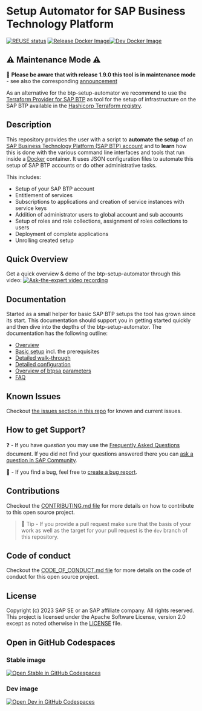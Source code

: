 # Setup Automator for SAP Business Technology Platform

[![REUSE status](https://api.reuse.software/badge/github.com/SAP-samples/btp-setup-automator)](https://api.reuse.software/info/github.com/SAP-samples/btp-setup-automator) [![Release Docker Image](https://github.com/SAP-samples/btp-setup-automator/actions/workflows/docker-release-build-and-push.yml/badge.svg)](https://github.com/SAP-samples/btp-setup-automator/actions/workflows/docker-release-build-and-push.yml)[![Dev Docker Image](https://github.com/SAP-samples/btp-setup-automator/actions/workflows/docker-dev-build-and-push.yml/badge.svg)](https://github.com/SAP-samples/btp-setup-automator/actions/workflows/docker-dev-build-and-push.yml)

## ⚠ Maintenance Mode ⚠

📢 **Please be aware that with release 1.9.0 this tool is in maintenance mode** - see also the corresponding [announcement](https://github.com/SAP-samples/btp-setup-automator/discussions/558)

As an alternative for the btp-setup-automator we recommend to use the [Terraform Provider for SAP BTP](https://github.com/SAP/terraform-provider-btp) as tool for the setup of infrastructure on the SAP BTP available in the [Hashicorp Terraform registry](https://registry.terraform.io/providers/SAP/btp/latest).

## Description

This repository provides the user with a script to **automate the setup** of an [SAP Business Technology Platform (SAP BTP) account](https://account.hana.ondemand.com/) and to **learn** how this is done with the various command line interfaces and tools that run inside a [Docker](https://www.docker.com/) container. It uses  JSON configuration files to automate this setup of SAP BTP accounts or do other administrative tasks.

This includes:

- Setup of your SAP BTP account
- Entitlement of services
- Subscriptions to applications and creation of service instances with service keys
- Addition of administrator users to global account and sub accounts
- Setup of roles and role collections, assignment of roles collections to users
- Deployment of complete applications
- Unrolling created setup

## Quick Overview

Get a quick overview & demo of the btp-setup-automator through this video:
[![Ask-the-expert video recording](https://img.youtube.com/vi/3pLNXsn-cLM/0.jpg)](https://www.youtube.com/watch?v=3pLNXsn-cLM)

## Documentation

Started as a small helper for basic SAP BTP setups the tool has grown since its start. This documentation should support you in getting started quickly and then dive into the depths of the btp-setup-automator. The documentation has the following outline:

- [Overview](./docs/OVERVIEW.md)
- [Basic setup](./docs/BASIC_SETUP.md) incl. the prerequisites
- [Detailed walk-through](./docs/README.md)
- [Detailed configuration](./docs/SAMPLECONFIG.md)
- [Overview of btpsa parameters](./docs/PARAMETERS_OVERVIEW.md)
- [FAQ](./docs/FAQ.md)

## Known Issues

Checkout [the issues section in this repo](https://github.com/SAP-samples/btp-setup-automator/issues) for known and current issues.

## How to get Support?

❓ - If you have *question* you may use the [Frequently Asked Questions](docs/FAQ.md) document. If you did not find your questions answered there you can [ask a question in SAP Community](https://answers.sap.com/questions/ask.html).

🐛 - If you find a bug, feel free to [create a bug report](https://github.com/SAP-samples/btp-setup-automator/issues/new?assignees=&labels=bug&template=bug-report.yml&title=%5BBUG%5D+%3Ctitle%3E).

## Contributions

Checkout the [CONTRIBUTING.md file](CONTRIBUTING.md) for more details on how to contribute to this open source project.

> 📝 Tip - If you provide a pull request make sure that the basis of your work as well as the target for your pull request is the `dev` branch of this repository.

## Code of conduct

Checkout the [CODE_OF_CONDUCT.md file](CODE_OF_CONDUCT.md) for more details on the code of conduct for this open source project.

## License

Copyright (c) 2023 SAP SE or an SAP affiliate company. All rights reserved. This project is licensed under the Apache Software License, version 2.0 except as noted otherwise in the [LICENSE](LICENSES/Apache-2.0.txt) file.

## Open in GitHub Codespaces

### Stable image

[![Open Stable in GitHub Codespaces](https://github.com/codespaces/badge.svg)](https://github.com/codespaces/new?hide_repo_select=true&ref=main&repo=460942707&machine=basicLinux32gb&devcontainer_path=.devcontainer%2Fstable%2Fdevcontainer.json&location=WestEurope) 

### Dev image

[![Open Dev in GitHub Codespaces](https://github.com/codespaces/badge.svg)](https://github.com/codespaces/new?hide_repo_select=true&ref=dev&repo=460942707&machine=basicLinux32gb&devcontainer_path=.devcontainer%2Fdev%2Fdevcontainer.json&location=WestEurope)
